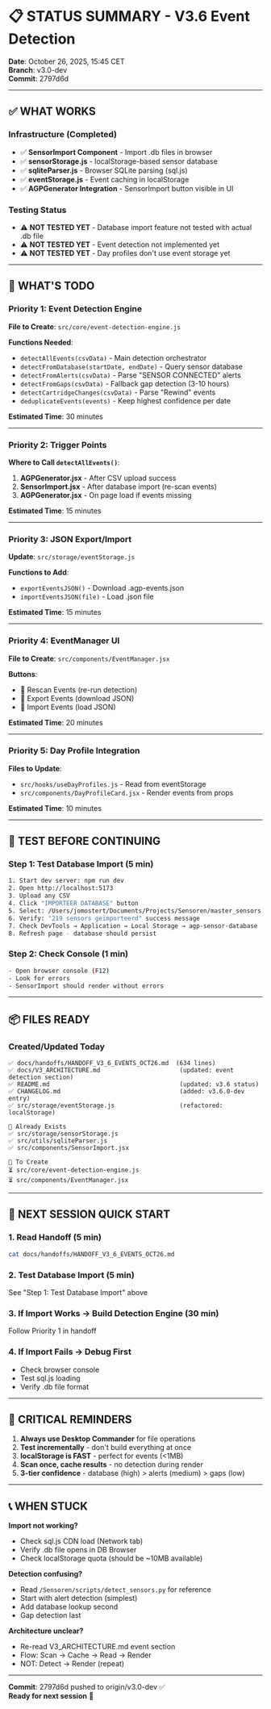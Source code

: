 # 📋 STATUS SUMMARY - V3.6 Event Detection

**Date**: October 26, 2025, 15:45 CET  
**Branch**: v3.0-dev  
**Commit**: 2797d6d

---

## ✅ WHAT WORKS

### Infrastructure (Completed)
- ✅ **SensorImport Component** - Import .db files in browser
- ✅ **sensorStorage.js** - localStorage-based sensor database
- ✅ **sqliteParser.js** - Browser SQLite parsing (sql.js)
- ✅ **eventStorage.js** - Event caching in localStorage
- ✅ **AGPGenerator Integration** - SensorImport button visible in UI

### Testing Status
- ⚠️ **NOT TESTED YET** - Database import feature not tested with actual .db file
- ⚠️ **NOT TESTED YET** - Event detection not implemented yet
- ⚠️ **NOT TESTED YET** - Day profiles don't use event storage yet

---

## 🚧 WHAT'S TODO

### Priority 1: Event Detection Engine
**File to Create**: `src/core/event-detection-engine.js`

**Functions Needed**:
- `detectAllEvents(csvData)` - Main detection orchestrator
- `detectFromDatabase(startDate, endDate)` - Query sensor database
- `detectFromAlerts(csvData)` - Parse "SENSOR CONNECTED" alerts
- `detectFromGaps(csvData)` - Fallback gap detection (3-10 hours)
- `detectCartridgeChanges(csvData)` - Parse "Rewind" events
- `deduplicateEvents(events)` - Keep highest confidence per date

**Estimated Time**: 30 minutes

---

### Priority 2: Trigger Points
**Where to Call `detectAllEvents()`**:

1. **AGPGenerator.jsx** - After CSV upload success
2. **SensorImport.jsx** - After database import (re-scan events)
3. **AGPGenerator.jsx** - On page load if events missing

**Estimated Time**: 15 minutes

---

### Priority 3: JSON Export/Import
**Update**: `src/storage/eventStorage.js`

**Functions to Add**:
- `exportEventsJSON()` - Download .agp-events.json
- `importEventsJSON(file)` - Load .json file

**Estimated Time**: 15 minutes

---

### Priority 4: EventManager UI
**File to Create**: `src/components/EventManager.jsx`

**Buttons**:
- 🔄 Rescan Events (re-run detection)
- 💾 Export Events (download JSON)
- 📁 Import Events (load JSON)

**Estimated Time**: 20 minutes

---

### Priority 5: Day Profile Integration
**Files to Update**:
- `src/hooks/useDayProfiles.js` - Read from eventStorage
- `src/components/DayProfileCard.jsx` - Render events from props

**Estimated Time**: 10 minutes

---

## 🧪 TEST BEFORE CONTINUING

### Step 1: Test Database Import (5 min)
```bash
1. Start dev server: npm run dev
2. Open http://localhost:5173
3. Upload any CSV
4. Click "IMPORTEER DATABASE" button
5. Select: /Users/jomostert/Documents/Projects/Sensoren/master_sensors.db
6. Verify: "219 sensors geïmporteerd" success message
7. Check DevTools → Application → Local Storage → agp-sensor-database
8. Refresh page - database should persist
```

### Step 2: Check Console (1 min)
```bash
- Open browser console (F12)
- Look for errors
- SensorImport should render without errors
```

---

## 📦 FILES READY

### Created/Updated Today
```
✅ docs/handoffs/HANDOFF_V3_6_EVENTS_OCT26.md  (634 lines)
✅ docs/V3_ARCHITECTURE.md                      (updated: event detection section)
✅ README.md                                    (updated: v3.6 status)
✅ CHANGELOG.md                                 (added: v3.6.0-dev entry)
✅ src/storage/eventStorage.js                  (refactored: localStorage)

📁 Already Exists
✅ src/storage/sensorStorage.js
✅ src/utils/sqliteParser.js
✅ src/components/SensorImport.jsx

🚧 To Create
⏳ src/core/event-detection-engine.js
⏳ src/components/EventManager.jsx
```

---

## 🎯 NEXT SESSION QUICK START

### 1. Read Handoff (5 min)
```bash
cat docs/handoffs/HANDOFF_V3_6_EVENTS_OCT26.md
```

### 2. Test Database Import (5 min)
See "Step 1: Test Database Import" above

### 3. If Import Works → Build Detection Engine (30 min)
Follow Priority 1 in handoff

### 4. If Import Fails → Debug First
- Check browser console
- Test sql.js loading
- Verify .db file format

---

## 🚨 CRITICAL REMINDERS

1. **Always use Desktop Commander** for file operations
2. **Test incrementally** - don't build everything at once
3. **localStorage is FAST** - perfect for events (<1MB)
4. **Scan once, cache results** - no detection during render
5. **3-tier confidence** - database (high) > alerts (medium) > gaps (low)

---

## 📞 WHEN STUCK

**Import not working?**
- Check sql.js CDN load (Network tab)
- Verify .db file opens in DB Browser
- Check localStorage quota (should be ~10MB available)

**Detection confusing?**
- Read `/Sensoren/scripts/detect_sensors.py` for reference
- Start with alert detection (simplest)
- Add database lookup second
- Gap detection last

**Architecture unclear?**
- Re-read V3_ARCHITECTURE.md event section
- Flow: Scan → Cache → Read → Render
- NOT: Detect → Render (repeat)

---

**Commit**: 2797d6d pushed to origin/v3.0-dev ✅  
**Ready for next session** 🚀

